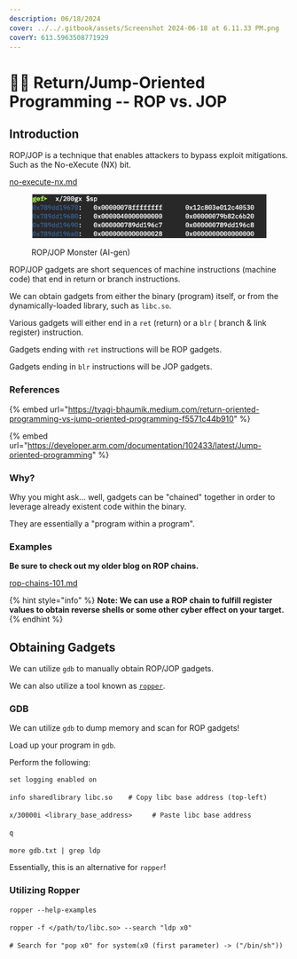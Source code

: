 ```yaml
---
description: 06/18/2024
cover: ../../.gitbook/assets/Screenshot 2024-06-18 at 6.11.33 PM.png
coverY: 613.5963508771929
---
```


# 🤾‍♂️ Return/Jump-Oriented Programming -- ROP vs. JOP

## Introduction

ROP/JOP is a technique that enables attackers to bypass exploit mitigations. Such as the No-eXecute (NX) bit.&#x20;

[no-execute-nx.md](../../binary-exploitation/memory-protections/no-execute-nx.md "mention")

<figure><img src="../../.gitbook/assets/image (1) (1) (1) (1) (1) (1) (1) (1) (1) (1) (1) (1) (1) (1) (1) (1) (1) (1) (1) (1).png" alt=""><figcaption><p>ROP/JOP Monster (AI-gen)</p></figcaption></figure>

ROP/JOP gadgets are short sequences of machine instructions (machine code) that end in return or branch instructions.&#x20;

We can obtain gadgets from either the binary (program) itself, or from the dynamically-loaded library, such as `libc.so`.

Various gadgets will either end in a `ret` (return) or a `blr` ( branch & link register) instruction.&#x20;

Gadgets ending with `ret` instructions will be ROP gadgets.&#x20;

Gadgets ending in `blr` instructions will be JOP gadgets.&#x20;

### References

{% embed url="https://tyagi-bhaumik.medium.com/return-oriented-programming-vs-jump-oriented-programming-f5571c44b910" %}

{% embed url="https://developer.arm.com/documentation/102433/latest/Jump-oriented-programming" %}

### Why?

Why you might ask... well, gadgets can be "chained" together in order to leverage already existent code within the binary.&#x20;

They are essentially a "program within a program".

### Examples

**Be sure to check out my older blog on ROP chains.**

[rop-chains-101.md](../../binary-exploitation/return-oriented-programming-rop/rop-chains-101.md "mention")

{% hint style="info" %}
**Note: We can use a ROP chain to fulfill register values to obtain reverse shells or some other cyber effect on your target.**
{% endhint %}

## Obtaining Gadgets

We can utilize `gdb` to manually obtain ROP/JOP gadgets.

We can also utilize a tool known as [`ropper`](https://github.com/sashs/Ropper).&#x20;



### GDB

We can utilize `gdb` to dump memory and scan for ROP gadgets!

Load up your program in `gdb`.

Perform the following:

```
set logging enabled on

info sharedlibrary libc.so    # Copy libc base address (top-left)

x/30000i <library_base_address>     # Paste libc base address

q

more gdb.txt | grep ldp
```

Essentially, this is an alternative for `ropper`!

### Utilizing Ropper

```
ropper --help-examples

ropper -f </path/to/libc.so> --search "ldp x0"

# Search for "pop x0" for system(x0 (first parameter) -> ("/bin/sh"))
```
